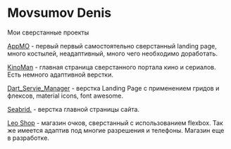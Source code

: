 # Movsumov Denis
Мои сверстанные проекты

[AppMO](https://dmovsumov.github.io/appmo/ "AppMO") - первый первый самостоятельно сверстанный landing page, много костылей, неадаптивный, много чего необходимо доработать.

[KinoMan](https://dmovsumov.github.io/KinoMan/ "Kinoman") -  главная страница сверстанного портала кино и сериалов. Есть немного адаптивной верстки.

[Dart_Servie_Manager](https://dmovsumov.github.io/Dart_Service_Manager/ "Dart_Servie_Manager") - верстка Landing Page с применением гридов и флексов, material icons, font awesome.

[Seabrid.](https://dmovsumov.github.io/Seabrid/ "Seabrid.") - верстка главной страницы сайта.

[Leo Shop](https://dmovsumov.github.io/Leo%20SHop/ "Leo Shop") - магазин очков, сверстанный с использованием flexbox. Так же имеется адаптив под многие разрешения и телефоны. Магазин еще в разработке.

